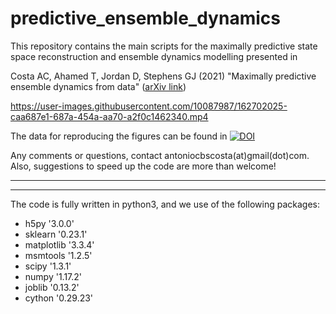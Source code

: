 # predictive_ensemble_dynamics
This repository contains the main scripts for the maximally predictive state space reconstruction and ensemble dynamics modelling presented in

Costa AC, Ahamed T, Jordan D, Stephens GJ (2021) "Maximally predictive ensemble dynamics from data" ([arXiv link](https://arxiv.org/abs/2105.12811))

https://user-images.githubusercontent.com/10087987/162702025-caa687e1-687a-454a-aa70-a2f0c1462340.mp4

The data for reproducing the figures can be found in [![DOI](https://zenodo.org/badge/DOI/10.5281/zenodo.4778712.svg)](https://doi.org/10.5281/zenodo.4778712)


Any comments or questions, contact antoniocbscosta(at)gmail(dot)com. Also, suggestions to speed up the code are more than welcome!


-------------------------------------------------------------------------------------------
-------------------------------------------------------------------------------------------


The code is fully written in python3, and we use of the following packages:

- h5py '3.0.0'
- sklearn '0.23.1'
- matplotlib '3.3.4'
- msmtools '1.2.5'
- scipy '1.3.1'
- numpy '1.17.2'
- joblib '0.13.2'
- cython '0.29.23' 
